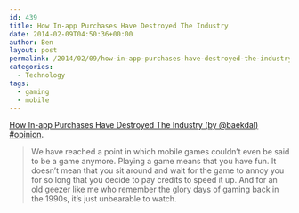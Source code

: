 ```yaml
---
id: 439
title: How In-app Purchases Have Destroyed The Industry
date: 2014-02-09T04:50:36+00:00
author: Ben
layout: post
permalink: /2014/02/09/how-in-app-purchases-have-destroyed-the-industry/
categories:
  - Technology
tags:
  - gaming
  - mobile
---
```

[How In-app Purchases Have Destroyed The Industry (by @baekdal) #opinion](http://www.baekdal.com/opinion/how-inapp-purchases-has-destroyed-the-industry/).

> We have reached a point in which mobile games couldn&#8217;t even be said to be a game anymore. Playing a game means that you have fun. It doesn&#8217;t mean that you sit around and wait for the game to annoy you for so long that you decide to pay credits to speed it up. And for an old geezer like me who remember the glory days of gaming back in the 1990s, it&#8217;s just unbearable to watch.